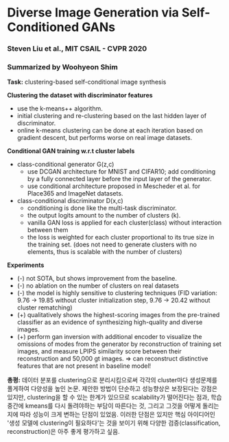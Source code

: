 # Diverse Image Generation via Self-Conditioned GANs
### Steven Liu et al., MIT CSAIL - CVPR 2020
### Summarized by Woohyeon Shim

**Task:** clustering-based self-conditional image synthesis

**Clustering the dataset with discriminator features**
* use the k-means++ algorithm.
* initial clustering and re-clustering based on the last hidden layer of discriminator.
* online k-means clustering can be done at each iteration based on gradient descent, but performs worse on real image datasets.
	
**Conditional GAN training w.r.t cluster labels**
* class-conditional generator G(z,c)
	* use DCGAN architecture for MNIST and CIFAR10; add conditioning by a fully connected layer before the input layer of the generator.
	* use conditional architecture proposed in Mescheder et al. for Place365 and ImageNet datasets.
* class-conditional discriminator D(x,c)
	* conditioning is done like the multi-task discriminator.
	* the output logits amount to the number of clusters (k).
	* vanilla GAN loss is applied for each cluster(class) without interaction between them
	* the loss is weighted for each cluster proportional to its true size in the training set. (does not need to generate clusters with no elements, thus is scalable with the number of clusters)
		
**Experiments**
* (-) not SOTA, but shows improvement from the baseline.
* (-) no ablation on the number of clusters on real datasets
* (-) the model is highly sensitive to clustering techniques (FID variation: 9.76 → 19.85 without cluster initialization step, 9.76 → 20.42 without cluster rematching)
* (+) qualitatively shows the highest-scoring images from the pre-trained classifier as an evidence of synthesizing high-quality and diverse images.
* (+) perform gan inversion with additional encoder to visualize the omissions of modes from the generator by reconstruction of training set images, and measure LPIPS similarity score between their reconstruction and 50,000 gt images. ⇒ can reconstruct distinctive features that are not present in baseline model!
	
**총평:** 데이터 분포를 clustering으로 분리시킴으로써 각각의 cluster마다 생성문제를 풀게하여 다양성을 높인 논문. 제안한 방법이 단순하고 성능향상은 보장된다는 강점은 있지만, clustering을 할 수 있는 한계가 있으므로 scalability가 떨어진다는 점과, 학습 중간에 kmeans를 다시 돌려야하는 부담이 따른다는 것, 그리고 그것을 어떻게 돌리는지에 따라 성능이 크게 변하는 단점이 있었음. 이러한 단점은 있지만 핵심 아이디어인 '생성 모델에 clustering이 필요하다'는 것을 보이기 위해 다양한 검증(classification, reconstruction)은 아주 좋게 평가하고 싶음.
